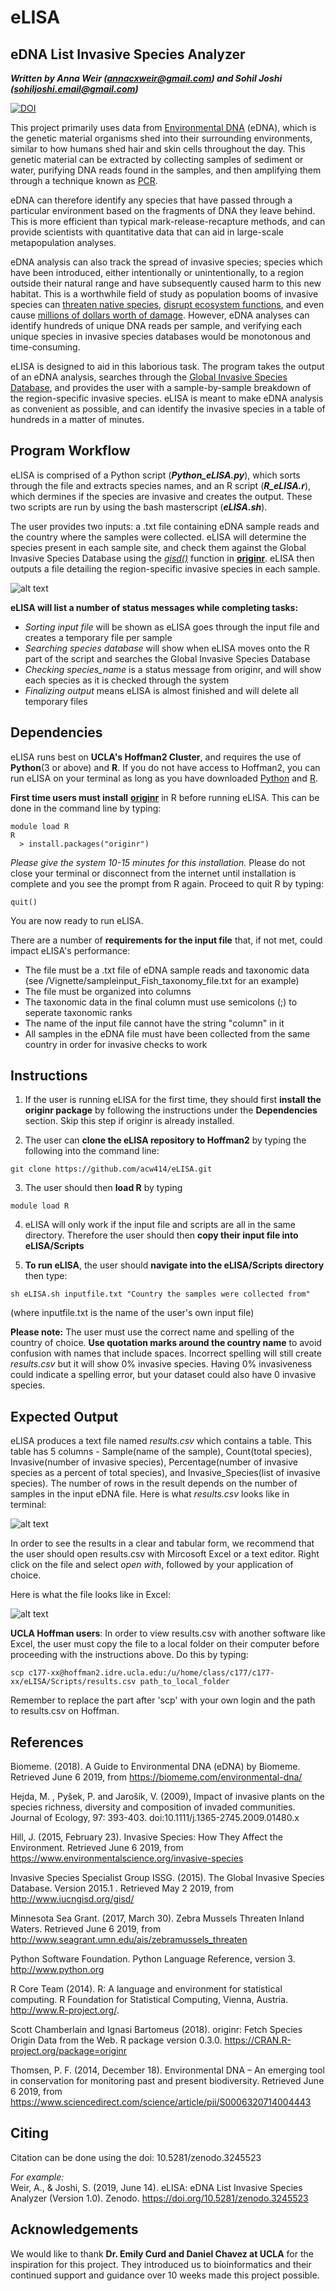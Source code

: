 # eLISA

## eDNA List Invasive Species Analyzer      
***Written by Anna Weir (annacxweir@gmail.com) and Sohil Joshi (sohiljoshi.email@gmail.com)***   

[![DOI](https://zenodo.org/badge/DOI/10.5281/zenodo.3245523.svg)](https://doi.org/10.5281/zenodo.3245523)

This project primarily uses data from [Environmental DNA](https://www.sciencedirect.com/science/article/pii/S0006320714004443) (eDNA), which is the genetic material organisms shed into their surrounding environments, similar to how humans shed hair and skin cells throughout the day. This genetic material can be extracted by collecting samples of sediment or water, purifying DNA reads found in the samples, and then amplifying them through a technique known as [PCR](https://www.yourgenome.org/facts/what-is-pcr-polymerase-chain-reaction).     

eDNA can therefore identify any species that have passed through a particular environment based on the fragments of DNA they leave behind. This is more efficient than typical mark-release-recapture methods, and can provide scientists with quantitative data that can aid in large-scale metapopulation analyses.   

eDNA analysis can also track the spread of invasive species; species which have been introduced, either intentionally or unintentionally, to a region outside their natural range and have subsequently caused harm to this new habitat. This is a worthwhile field of study as population booms of invasive species can [threaten native species](https://besjournals.onlinelibrary.wiley.com/doi/full/10.1111/j.1365-2745.2009.01480.x), [disrupt ecosystem functions](https://www.environmentalscience.org/invasive-species), and even cause [millions of dollars worth of damage](http://www.seagrant.umn.edu/ais/zebramussels_threaten). However, eDNA analyses can identify hundreds of unique DNA reads per sample, and verifying each unique species in invasive species databases would be monotonous and time-consuming.   

eLISA is designed to aid in this laborious task. The program takes the output of an eDNA analysis, searches through the [Global Invasive Species Database](http://www.iucngisd.org/gisd/), and provides the user with a sample-by-sample breakdown of the region-specific invasive species.  eLISA is meant to make eDNA analysis as convenient as possible, and can identify the invasive species in a table of hundreds in a matter of minutes.   


## Program Workflow 

eLISA is comprised of a Python script (***Python_eLISA.py***), which sorts through the file and extracts species names, and an R script (***R_eLISA.r***), which dermines if the species are invasive and creates the output. These two scripts are run by using the bash masterscript (***eLISA.sh***).

The user provides two inputs: a .txt file containing eDNA sample reads and the country where the samples were collected. eLISA will determine the species present in each sample site, and check them against the Global Invasive Species Database using the [*gisd()*](https://github.com/ropensci/originr/blob/master/R/gisd.R) function in [**originr**](https://github.com/ropensci/originr). eLISA then outputs a file detailing the region-specific invasive species in each sample. 

![alt text](https://github.com/acw414/eLISA/blob/master/workflow.jpg "Program Workflow")   

**eLISA will list a number of status messages while completing tasks:**
- *Sorting input file* will be shown as eLISA goes through the input file and creates a temporary file per sample
- *Searching species database* will show when eLISA moves onto the R part of the script and searches the Global Invasive Species Database
- *Checking species_name* is a status message from originr, and will show each species as it is checked through the system
- *Finalizing output* means eLISA is almost finished and will delete all temporary files   
  
## Dependencies

eLISA runs best on **UCLA's Hoffman2 Cluster**, and requires the use of **Python**(3 or above) and **R**. If you do not have access to Hoffman2, you can run eLISA on your terminal as long as you have downloaded [Python](https://www.python.org/downloads/) and [R](https://cran.r-project.org/mirrors.html).

**First time users must install** [**originr**](https://github.com/ropensci/originr) in R before running eLISA. This can be done in the command line by typing: 
```
module load R
R
  > install.packages("originr")
```
*Please give the system 10-15 minutes for this installation.* Please do not close your terminal or disconnect from the internet until installation is complete and you see the prompt from R again. Proceed to quit R by typing:
```
quit()
```
You are now ready to run eLISA.

There are a number of **requirements for the input file** that, if not met, could impact eLISA's performance:
- The file must be a .txt file of eDNA sample reads and taxonomic data (see /Vignette/sampleinput_Fish_taxonomy_file.txt for an example)  
- The file must be organized into columns 
- The taxonomic data in the final column must use semicolons (;) to seperate taxonomic ranks  
- The name of the input file cannot have the string "column" in it    
- All samples in the eDNA file must have been collected from the same country in order for invasive checks to work        


## Instructions 

1) If the user is running eLISA for the first time, they should first **install the originr package** by following the instructions under the **Dependencies** section. Skip this step if originr is already installed.   

2) The user can **clone the eLISA repository to Hoffman2** by typing the following into the command line:
  ```
  git clone https://github.com/acw414/eLISA.git
  ```

3) The user should then **load R** by typing
  ```
  module load R
  ```

4) eLISA will only work if the input file and scripts are all in the same directory. Therefore the user should then **copy their input file into eLISA/Scripts**

5) **To run eLISA**, the user should **navigate into the eLISA/Scripts directory** then type:  
  ```
  sh eLISA.sh inputfile.txt "Country the samples were collected from"
  ```
(where inputfile.txt is the name of the user's own input file)

**Please note:** The user must use the correct name and spelling of the country of choice. **Use quotation marks around the country name** to avoid confusion with names that include spaces. Incorrect spelling will still create *results.csv* but it will show 0% invasive species. Having 0% invasiveness could indicate a spelling error, but your dataset could also have 0 invasive species. 

## Expected Output

eLISA produces a text file named *results.csv* which contains a table. This table has 5 columns - Sample(name of the sample), Count(total species), Invasive(number of invasive species), Percentage(number of invasive species as a percent of total species), and Invasive_Species(list of invasive species). The number of rows in the result depends on the number of samples in the input eDNA file. Here is what *results.csv* looks like in terminal:

![alt text](https://github.com/sohil2710/spring2019_-/blob/master/Screen%20Shot%202019-06-05%20at%2012.08.22%20AM.png)

In order to see the results in a clear and tabular form, we recommend that the user should open results.csv with Mircosoft Excel or a text editor. Right click on the file and select *open with*, followed by your application of choice.

Here is what the file looks like in Excel:

![alt text](https://github.com/sohil2710/spring2019_-/blob/master/Screen%20Shot%202019-06-05%20at%2012.40.38%20AM.png)

**UCLA Hoffman users**: In order to view results.csv with another software like Excel, the user must copy the file to a local folder on their computer before proceeding with the instructions above. Do this by typing:
```
scp c177-xx@hoffman2.idre.ucla.edu:/u/home/class/c177/c177-xx/eLISA/Scripts/results.csv path_to_local_folder
```
Remember to replace the part after 'scp' with your own login and the path to results.csv on Hoffman.

## References

Biomeme. (2018). A Guide to Environmental DNA (eDNA) by Biomeme. Retrieved June 6 2019, from https://biomeme.com/environmental-dna/

Hejda, M. , Pyšek, P. and Jarošík, V. (2009), Impact of invasive plants on the species richness, diversity and composition of   invaded communities. Journal of Ecology, 97: 393-403. doi:10.1111/j.1365-2745.2009.01480.x

Hill, J. (2015, February 23). Invasive Species: How They Affect the Environment. Retrieved June 6 2019, from                 https://www.environmentalscience.org/invasive-species

Invasive Species Specialist Group ISSG. (2015). The Global Invasive Species Database. Version 2015.1 . Retrieved May 2 2019,      from <http://www.iucngisd.org/gisd/> 

Minnesota Sea Grant. (2017, March 30). Zebra Mussels Threaten Inland Waters. Retrieved June 6 2019, from   http://www.seagrant.umn.edu/ais/zebramussels_threaten

Python Software Foundation. Python Language Reference, version 3. http://www.python.org

R Core Team (2014). R: A language and environment for statistical computing. R Foundation for Statistical Computing, Vienna,     Austria. http://www.R-project.org/.

Scott Chamberlain and Ignasi Bartomeus (2018). originr: Fetch Species  
  Origin Data from the Web. R package version 0.3.0.
  https://CRAN.R-project.org/package=originr

Thomsen, P. F. (2014, December 18). Environmental DNA – An emerging tool in conservation for monitoring past and present biodiversity. Retrieved June 6 2019, from https://www.sciencedirect.com/science/article/pii/S0006320714004443

## Citing   

Citation can be done using the doi: 10.5281/zenodo.3245523  

*For example:*   
  Weir, A., & Joshi, S. (2019, June 14). eLISA: eDNA List Invasive Species Analyzer (Version 1.0). 
    Zenodo. https://doi.org/10.5281/zenodo.3245523   

## Acknowledgements   
 
We would like to thank **Dr. Emily Curd and Daniel Chavez at UCLA** for the inspiration for this project. They introduced us to bioinformatics and their continued support and guidance over 10 weeks made this project possible.
